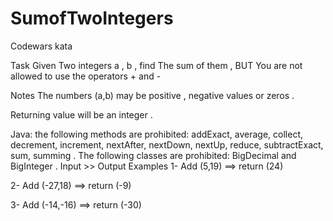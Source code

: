 # SumofTwoIntegers
Codewars kata

Task
Given Two integers a , b , find The sum of them , BUT You are not allowed to use the operators + and -

Notes
The numbers (a,b) may be positive , negative values or zeros .

Returning value will be an integer .

Java: the following methods are prohibited: addExact, average, collect, decrement, increment, nextAfter, nextDown, nextUp, reduce, subtractExact, sum, summing . The following classes are prohibited: BigDecimal and BigInteger .
Input >> Output Examples
1- Add (5,19) ==> return (24) 

2- Add (-27,18) ==> return (-9)

3- Add (-14,-16) ==> return (-30)
